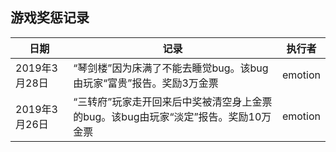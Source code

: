 ## 游戏奖惩记录

| 日期 | 记录 | 执行者 |
| --- | --- | --- |
| 2019年3月28日 | “琴剑楼”因为床满了不能去睡觉bug。该bug由玩家“富贵”报告。奖励3万金票 | emotion |
| 2019年3月26日 | “三转府”玩家走开回来后中奖被清空身上金票的bug。该bug由玩家“淡定”报告。奖励10万金票 | emotion |
